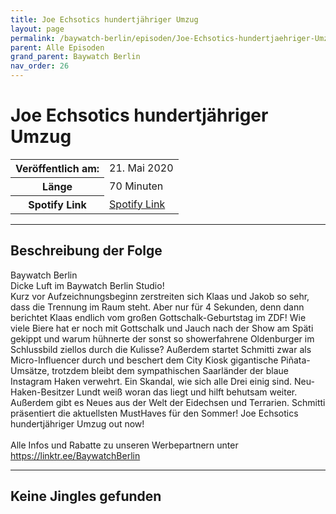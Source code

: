 ```yaml
---
title: Joe Echsotics hundertjähriger Umzug
layout: page
permalink: /baywatch-berlin/episoden/Joe-Echsotics-hundertjaehriger-Umzug
parent: Alle Episoden
grand_parent: Baywatch Berlin
nav_order: 26
---
```


# Joe Echsotics hundertjähriger Umzug
<table class="resp-table dcf-table dcf-table-responsive dcf-table-bordered dcf-table-striped dcf-w-100%">
                    <tbody>
                        <tr>
                            <th scope="row">Veröffentlich am:</th>
                            <td data-label="Veröffentlich am:">21. Mai 2020</td>
                        </tr>
                        <tr>
                            <th scope="row">Länge </th>
                            <td data-label="Länge ">70 Minuten</td>
                        </tr><tr>
                                <th scope="row">Spotify Link</th>
                                <td data-label="Spotify Link"><a href="https://open.spotify.com/episode/5nIMWCIkvblyPCgiziWtZj">Spotify Link</a></td>
                            </tr></tbody>
                </table>

***

## Beschreibung der Folge

<div>
Baywatch Berlin <br> Dicke Luft im Baywatch Berlin Studio!  <br> Kurz vor Aufzeichnungsbeginn zerstreiten sich Klaas und Jakob so sehr, dass die Trennung im Raum steht. Aber nur für 4 Sekunden, denn dann berichtet Klaas endlich vom großen Gottschalk-Geburtstag im ZDF! Wie viele Biere hat er noch mit Gottschalk und Jauch nach der Show am Späti gekippt und warum hühnerte der sonst so showerfahrene Oldenburger im Schlussbild ziellos durch die Kulisse? Außerdem startet Schmitti zwar als Micro-Influencer durch und beschert dem City Kiosk gigantische Piñata-Umsätze, trotzdem bleibt dem sympathischen Saarländer der blaue Instagram Haken verwehrt. Ein Skandal, wie sich alle Drei einig sind. Neu-Haken-Besitzer Lundt weiß woran das liegt und hilft behutsam weiter. Außerdem gibt es Neues aus der Welt der Eidechsen und Terrarien. Schmitti präsentiert die aktuellsten MustHaves für den Sommer! Joe Echsotics hundertjähriger Umzug out now! <br>  <br> Alle Infos und Rabatte zu unseren Werbepartnern unter <a href="https://linktr.ee/BaywatchBerlin">https://linktr.ee/BaywatchBerlin</a>  
</div>

***

## Keine Jingles gefunden